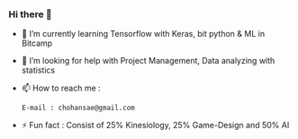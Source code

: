 ### Hi there 👋

- 🌱 I’m currently learning 
      Tensorflow with Keras, bit python & ML in Bitcamp
      
- 🤔 I’m looking for help with Project Management, Data analyzing with statistics 


- 📫 How to reach me : 
      
      E-mail : chohansae@gmail.com 
      
- ⚡ Fun fact : Consist of 25% Kinesiology, 25%  Game-Design and 50% AI 
      
<!--
**votus777/votus777** is a ✨ _special_ ✨ repository because its `README.md` (this file) appears on your GitHub profile.

Here are some ideas to get you started:

- 🔭 I’m currently working on ...
- 🌱 I’m currently learning ...
- 👯 I’m looking to collaborate on ...
- 🤔 I’m looking for help with ...
- 💬 Ask me about ...
- 📫 How to reach me: ...
- 😄 Pronouns: ...
- ⚡ Fun fact: ...
-->

